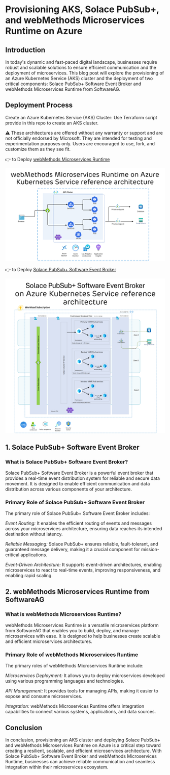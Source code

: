 # Provisioning AKS, Solace PubSub+, and webMethods Microservices Runtime on Azure

## Introduction
In today's dynamic and fast-paced digital landscape, businesses require robust and scalable solutions to ensure efficient communication and the deployment of microservices. This blog post will explore the provisioning of an Azure Kubernetes Service (AKS) cluster and the deployment of two critical components: Solace PubSub+ Software Event Broker and webMethods Microservices Runtime from SoftwareAG.

## Deployment Process

Create an Azure Kubernetes Service (AKS) Cluster: Use Terraform script provide in this repo to create an AKS cluster.

:warning: These architectures are offered without any warranty or support and are not officially endorsed by Microsoft. They are intended for testing and experimentation purposes only. Users are encouraged to use, fork, and customize them as they see fit.


:point_right: to Deploy [webMethods Microservices Runtime](/webmethods/README.md)

![webMethods Microservices Runtime on Azure Kubernetes Service reference architecture](images/webmethodes.png)

:point_right: to Deploy [Solace PubSub+ Software Event Broker](/solace/README.md)

![Solace PubSub+ Software Event Brokeron Azure Kubernetes Service reference architecture](images/solacepubsub.png)

## 1. Solace PubSub+ Software Event Broker
### What is Solace PubSub+ Software Event Broker?
Solace PubSub+ Software Event Broker is a powerful event broker that provides a real-time event distribution system for reliable and secure data movement. It is designed to enable efficient communication and data distribution across various components of your architecture.

### Primary Role of Solace PubSub+ Software Event Broker
The primary role of Solace PubSub+ Software Event Broker includes:

*Event Routing:* It enables the efficient routing of events and messages across your microservices architecture, ensuring data reaches its intended destination without latency.

*Reliable Messaging:* Solace PubSub+ ensures reliable, fault-tolerant, and guaranteed message delivery, making it a crucial component for mission-critical applications.

*Event-Driven Architecture:* It supports event-driven architectures, enabling microservices to react to real-time events, improving responsiveness, and enabling rapid scaling.

## 2. webMethods Microservices Runtime from SoftwareAG
### What is webMethods Microservices Runtime?
webMethods Microservices Runtime is a versatile microservices platform from SoftwareAG that enables you to build, deploy, and manage microservices with ease. It is designed to help businesses create scalable and efficient microservices architectures.

### Primary Role of webMethods Microservices Runtime
The primary roles of webMethods Microservices Runtime include:

*Microservices Deployment:* It allows you to deploy microservices developed using various programming languages and technologies.

*API Management:* It provides tools for managing APIs, making it easier to expose and consume microservices.

*Integration:* webMethods Microservices Runtime offers integration capabilities to connect various systems, applications, and data sources.

## Conclusion
In conclusion, provisioning an AKS cluster and deploying Solace PubSub+ and webMethods Microservices Runtime on Azure is a critical step toward creating a resilient, scalable, and efficient microservices architecture. With Solace PubSub+ Software Event Broker and webMethods Microservices Runtime, businesses can achieve reliable communication and seamless integration within their microservices ecosystem.